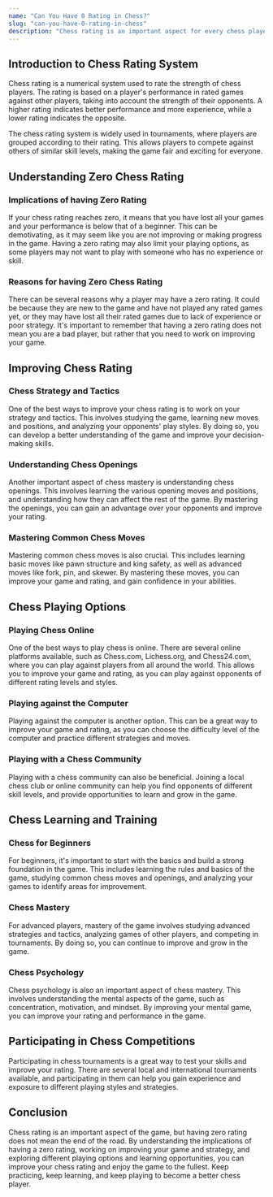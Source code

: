 ```yaml
---
name: "Can You Have 0 Rating in Chess?"
slug: "can-you-have-0-rating-in-chess"
description: "Chess rating is an important aspect for every chess player, but what happens when your rating reaches zero? Find out the implications of having zero rating, reasons why it may happen, and learn how to improve your chess game and rating."
---
```


## Introduction to Chess Rating System

Chess rating is a numerical system used to rate the strength of chess players. The rating is based on a player's performance in rated games against other players, taking into account the strength of their opponents. A higher rating indicates better performance and more experience, while a lower rating indicates the opposite.

The chess rating system is widely used in tournaments, where players are grouped according to their rating. This allows players to compete against others of similar skill levels, making the game fair and exciting for everyone.

## Understanding Zero Chess Rating

### Implications of having Zero Rating

If your chess rating reaches zero, it means that you have lost all your games and your performance is below that of a beginner. This can be demotivating, as it may seem like you are not improving or making progress in the game. Having a zero rating may also limit your playing options, as some players may not want to play with someone who has no experience or skill.

### Reasons for having Zero Chess Rating

There can be several reasons why a player may have a zero rating. It could be because they are new to the game and have not played any rated games yet, or they may have lost all their rated games due to lack of experience or poor strategy. It's important to remember that having a zero rating does not mean you are a bad player, but rather that you need to work on improving your game.

## Improving Chess Rating

### Chess Strategy and Tactics

One of the best ways to improve your chess rating is to work on your strategy and tactics. This involves studying the game, learning new moves and positions, and analyzing your opponents' play styles. By doing so, you can develop a better understanding of the game and improve your decision-making skills.

### Understanding Chess Openings

Another important aspect of chess mastery is understanding chess openings. This involves learning the various opening moves and positions, and understanding how they can affect the rest of the game. By mastering the openings, you can gain an advantage over your opponents and improve your rating.

### Mastering Common Chess Moves

Mastering common chess moves is also crucial. This includes learning basic moves like pawn structure and king safety, as well as advanced moves like fork, pin, and skewer. By mastering these moves, you can improve your game and rating, and gain confidence in your abilities.

## Chess Playing Options

### Playing Chess Online

One of the best ways to play chess is online. There are several online platforms available, such as Chess.com, Lichess.org, and Chess24.com, where you can play against players from all around the world. This allows you to improve your game and rating, as you can play against opponents of different rating levels and styles.

### Playing against the Computer

Playing against the computer is another option. This can be a great way to improve your game and rating, as you can choose the difficulty level of the computer and practice different strategies and moves.

### Playing with a Chess Community

Playing with a chess community can also be beneficial. Joining a local chess club or online community can help you find opponents of different skill levels, and provide opportunities to learn and grow in the game.

## Chess Learning and Training

### Chess for Beginners

For beginners, it's important to start with the basics and build a strong foundation in the game. This includes learning the rules and basics of the game, studying common chess moves and openings, and analyzing your games to identify areas for improvement.

### Chess Mastery

For advanced players, mastery of the game involves studying advanced strategies and tactics, analyzing games of other players, and competing in tournaments. By doing so, you can continue to improve and grow in the game.

### Chess Psychology

Chess psychology is also an important aspect of chess mastery. This involves understanding the mental aspects of the game, such as concentration, motivation, and mindset. By improving your mental game, you can improve your rating and performance in the game.

## Participating in Chess Competitions

Participating in chess tournaments is a great way to test your skills and improve your rating. There are several local and international tournaments available, and participating in them can help you gain experience and exposure to different playing styles and strategies.

## Conclusion

Chess rating is an important aspect of the game, but having zero rating does not mean the end of the road. By understanding the implications of having a zero rating, working on improving your game and strategy, and exploring different playing options and learning opportunities, you can improve your chess rating and enjoy the game to the fullest. Keep practicing, keep learning, and keep playing to become a better chess player.
